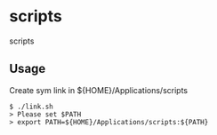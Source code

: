 # scripts

scripts

## Usage

Create sym link in ${HOME}/Applications/scripts

```
$ ./link.sh
> Please set $PATH
> export PATH=${HOME}/Applications/scripts:${PATH}
```

